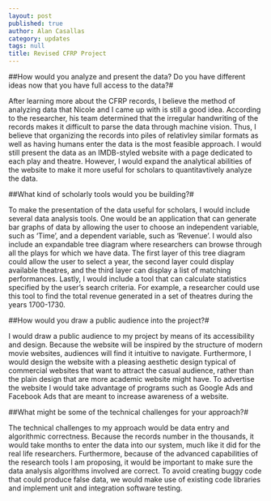 ```yaml
---
layout: post
published: true
author: Alan Casallas
category: updates
tags: null
title: Revised CFRP Project
---
```


##How would you analyze and present the data? Do you have different ideas now that you have full access to the data?#	

After learning more about the CFRP records, I believe the method of analyzing data that Nicole and I came up with is still a good idea. According to the researcher, his team determined that the irregular handwriting of the records makes it difficult to parse the data through machine vision. Thus, I believe that organizing the records into piles of relativley similar formats as well as having humans enter the data is the most feasible approach.
	I would still present the data as an IMDB-styled website with a page dedicated to each play and theatre. However, I would expand the analytical abilities of the website to make it more useful for scholars to quantitavtively analyze the data.
    
##What kind of scholarly tools would you be building?#

To make the presentation of the data useful for scholars, I would include several data analysis tools. One would be an application that can generate bar graphs of data by allowing the user to choose an independent variable, such as ‘Time’, and a dependent variable, such as ‘Revenue’. I would also include an expandable tree diagram where researchers can browse through all the plays for which we have data. The first layer of this tree diagram could allow the user to select a year, the second layer could display available theatres, and the third layer can display a list of matching performances. Lastly, I would include a tool that can calculate statistics specified by the user’s search criteria. For example, a researcher could use this tool to find the total revenue generated in a set of theatres during the years 1700-1730.

##How would you draw a public audience into the project?#

I would draw a public audience to my project by means of its accessibility and design. Because the website will be inspired by the structure of modern movie websites, audiences will find it intuitive to navigate. Furthermore, I would design the website with a pleasing aesthetic design typical of commercial websites that want to attract the casual audience, rather than the plain design that are more academic website might have. To advertise the website I would take advantage of programs such as Google Ads and Facebook Ads that are meant to increase awareness of a website. 

##What might be some of the technical challenges for your approach?#

The technical challenges to my approach would be data entry and algorithmic correctness. Because the records number in the thousands, it would take months to enter the data into our system, much like it did for the real life researchers. Furthermore, because of the advanced capabilities of the research tools I am proposing, it would be important to make sure the data analysis algorithms involved are correct. To avoid creating buggy code that could produce false data, we would make use of existing code libraries and implement unit and integration software testing.


